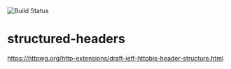 ![Build Status](https://github.com/undef1nd/structured-headers/workflows/CI/badge.svg?branch=master)

# structured-headers
https://httpwg.org/http-extensions/draft-ietf-httpbis-header-structure.html
